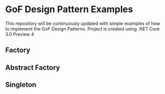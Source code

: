 # GoF Design Pattern Examples

This repository will be continuously updated with simple examples of how to implement the GoF Design Patterns. Project is created using .NET Core 3.0 Preview 4

## Factory
## Abstract Factory

## Singleton
